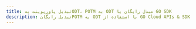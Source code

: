 ---title: تبدیل پاورپوینت بهODT، POTM به ODT مبدل رایگان یا GO SDKdescription: تبدیل رایگانPOTM به ODT با استفاده از GO Cloud APIs & SDK. همچنین اسناد Microsoft PowerPoint را در Cloud ایجاد، ویرایش و رندر کنید.---